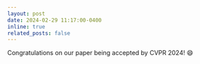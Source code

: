 ```yaml
---
layout: post
date: 2024-02-29 11:17:00-0400
inline: true
related_posts: false
---
```

Congratulations on our paper being accepted by CVPR 2024! 😄
